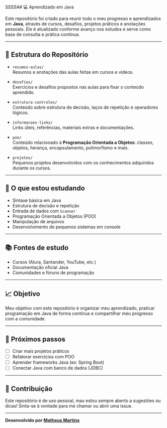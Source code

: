 SSSSA# 💻 Aprendizado em Java

Este repositório foi criado para reunir todo o meu progresso e aprendizados em **Java**, através de cursos, desafios, projetos práticos e anotações pessoais. Ele é atualizado conforme avanço nos estudos e serve como base de consulta e prática contínua.

---

## 📁 Estrutura do Repositório

- `resumos-aulas/`  
  Resumos e anotações das aulas feitas em cursos e vídeos.

- `desafios/`  
  Exercícios e desafios propostos nas aulas para fixar o conteúdo aprendido.

- `estrutura-controles/`  
  Conteúdo sobre estrutura de decisão, laços de repetição e operadores lógicos.

- `informacoes-links/`  
  Links úteis, referências, materiais extras e documentações.

- `poo/`  
  Conteúdo relacionado à **Programação Orientada a Objetos**: classes, objetos, herança, encapsulamento, polimorfismo e mais.

- `projetos/`  
  Pequenos projetos desenvolvidos com os conhecimentos adquiridos durante os cursos.

---

## 🧠 O que estou estudando

- Sintaxe básica em Java  
- Estrutura de decisão e repetição  
- Entrada de dados com `Scanner`  
- Programação Orientada a Objetos (POO)  
- Manipulação de arquivos  
- Desenvolvimento de pequenos sistemas em console

---

## 📚 Fontes de estudo

- Cursos (Alura, Santander, YouTube, etc.)  
- Documentação oficial Java  
- Comunidades e fóruns de programação

---

## 📈 Objetivo

Meu objetivo com este repositório é organizar meu aprendizado, praticar programação em Java de forma contínua e compartilhar meu progresso com a comunidade.

---

## 🚀 Próximos passos

- [ ] Criar mais projetos práticos  
- [ ] Refatorar exercícios com POO  
- [ ] Aprender frameworks Java (ex: Spring Boot)  
- [ ] Conectar Java com banco de dados (JDBC)

---

## 🤝 Contribuição

Este repositório é de uso pessoal, mas estou sempre aberto a sugestões ou dicas! Sinta-se à vontade para me chamar ou abrir uma issue.

---

**Desenvolvido por [Matheus Martins](https://www.linkedin.com/in/matheusmartnsdeveloper)**  
